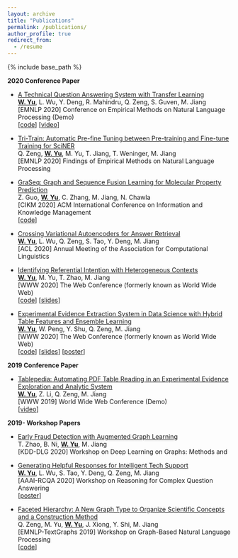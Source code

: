 ```yaml
---
layout: archive
title: "Publications"
permalink: /publications/
author_profile: true
redirect_from:
  - /resume
---
```


{% include base_path %}

**2020 Conference Paper**

* [A Technical Question Answering System with Transfer Learning]() <br>
  **<u>W. Yu</u>**, L. Wu, Y. Deng, R. Mahindru, Q. Zeng, S. Guven, M. Jiang <br>
  [EMNLP 2020] Conference on Empirical Methods on Natural Language Processing  (Demo) <br>
  \[[code]()\] \[[video]()\]

* [Tri-Train: Automatic Pre-fine Tuning between Pre-training and Fine-tune Training for SciNER]() <br>
  Q. Zeng, **<u>W. Yu</u>**, M. Yu, T. Jiang, T. Weninger, M. Jiang <br>
  [EMNLP 2020] Findings of Empirical Methods on Natural Language Processing

* [GraSeq: Graph and Sequence Fusion Learning for Molecular Property Prediction](http://www.meng-jiang.com/pubs/graseq-cikm20/graseq-cikm20-paper.pdf) <br>
  Z. Guo, **<u>W. Yu</u>**, C. Zhang, M. Jiang, N. Chawla <br>
  [CIKM 2020] ACM International Conference on Information and Knowledge Management <br>
  \[[code](https://github.com/zhichunguo/GraSeq)\]

* [Crossing Variational Autoencoders for Answer Retrieval](https://arxiv.org/pdf/2005.02557.pdf) <br>
  **<u>W. Yu</u>**, L. Wu, Q. Zeng, S. Tao, Y. Deng, M. Jiang <br>
  [ACL 2020] Annual Meeting of the Association for Computational Linguistics

* [Identifying Referential Intention with Heterogeneous Contexts](/papers/C3_WWW_2020.pdf) <br>
  **<u>W. Yu</u>**, M. Yu, T. Zhao, M. Jiang <br>
  [WWW 2020] The Web Conference (formerly known as World Wide Web) <br>
  \[[code](https://github.com/dmsquare/ReferInt)\] \[[slides](/slides/C3_WWW_2020.pdf)\]

* [Experimental Evidence Extraction System in Data Science with Hybrid Table Features and Ensemble Learning](/papers/C2_WWW_2020.pdf) <br>
  **<u>W. Yu</u>**, W. Peng, Y. Shu, Q. Zeng, M. Jiang <br>
  [WWW 2020] The Web Conference (formerly known as World Wide Web) <br>
  \[[code](https://github.com/dmsquare/Tablepedia)\] \[[slides](/slides/C2_WWW_2020_slides.pdf)\] \[[poster](/poster/C2_WWW_2020_poster.pdf)\]

**2019 Conference Paper**

* [Tablepedia: Automating PDF Table Reading in an Experimental Evidence Exploration and Analytic System](/papers/C1_WWW_2019.pdf) <br>
  **<u>W. Yu</u>**, Z. Li, Q. Zeng, M. Jiang <br>
  [WWW 2019] World Wide Web Conference (Demo) <br>
  \[[video](https://vimeo.com/310162310)\]

**2019- Workshop Papers**

* [Early Fraud Detection with Augmented Graph Learning](https://tzhao.io/files/papers/DLG20_EarlyFraud.pdf) <br>
  T. Zhao, B. Ni, **<u>W. Yu</u>**, M. Jiang <br>
  [KDD-DLG 2020] Workshop on Deep Learning on Graphs: Methods and

* [Generating Helpful Responses for Intelligent Tech Support](/papers/W2_RCQA_2020.pdf) <br>
  **<u>W. Yu</u>**, L. Wu, S. Tao, Y. Deng, Q. Zeng, M. Jiang <br>
  [AAAI-RCQA 2020] Workshop on Reasoning for Complex Question Answering <br>
  \[[poster](/poster/W2_RCQA_2020_poster.pdf)\]

* [Faceted Hierarchy: A New Graph Type to Organize Scientific Concepts and a Construction Method]() <br>
  Q. Zeng, M. Yu, **<u>W. Yu</u>**, J. Xiong, Y. Shi, M. Jiang <br>
  [EMNLP-TextGraphs 2019] Workshop on Graph-Based Natural Language Processing <br>
  \[[code](https://github.com/QingkaiZeng/HiGrowth)\]


